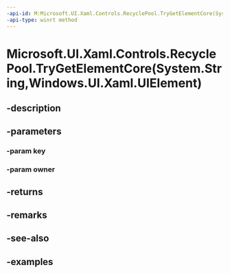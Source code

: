 ```yaml
---
-api-id: M:Microsoft.UI.Xaml.Controls.RecyclePool.TryGetElementCore(System.String,Windows.UI.Xaml.UIElement)
-api-type: winrt method
---
```


# Microsoft.UI.Xaml.Controls.RecyclePool.TryGetElementCore(System.String,Windows.UI.Xaml.UIElement)

<!--
protected virtual Windows.UI.Xaml.UIElement TryGetElementCore (string key, Windows.UI.Xaml.UIElement owner);
-->


## -description

## -parameters

### -param key

### -param owner

## -returns

## -remarks

## -see-also

## -examples



